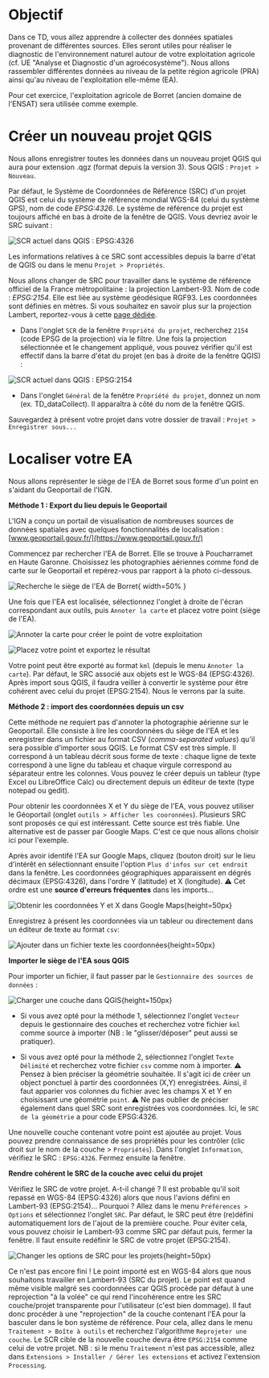 # Objectif 

Dans ce TD, vous allez apprendre à collecter des données spatiales provenant de différentes sources. Elles seront utiles pour réaliser le diagnostic de l'environnement naturel autour de votre exploitation agricole (cf. UE "Analyse et Diagnostic d'un agroécosystème"). Nous allons rassembler différentes données au niveau de la petite région agricole (PRA) ainsi qu'au niveau de l'exploitation elle-même (EA).

Pour cet exercice, l'exploitation agricole de Borret (ancien domaine de l'ENSAT) sera utilisée comme exemple. 


# Créer un nouveau projet QGIS

Nous allons enregistrer toutes les données dans un nouveau projet QGIS qui aura pour extension .qgz (format depuis la version 3).
Sous QGIS : `Projet > Nouveau`.


Par défaut, le Système de Coordonnées de Référence (SRC) d'un projet QGIS est celui du système de référence mondial WGS-84 (celui du système GPS), nom de code *EPSG:4326*. Le système de référence du projet est toujours affiché en bas à droite de la fenêtre de QGIS. Vous devriez avoir le SRC suivant : 

![SCR actuel dans QGIS : EPSG:4326](figures/EPSG4326.png)

Les informations relatives à ce SRC sont accessibles depuis la barre d'état de QGIS ou dans le menu `Projet > Propriétés`.

Nous allons changer de SRC pour travailler dans le système de référence officiel de la France métropolitaine : la projection Lambert-93. Nom de code : *EPSG:2154*. Elle est liée au système géodésique RGF93. Les coordonnées sont définies en mètres. Si vous souhaitez en savoir plus sur la projection Lambert, reportez-vous à cette [page dédiée](https://fr.wikipedia.org/wiki/Projection_conique_conforme_de_Lambert).

- Dans l'onglet `SCR` de la fenêtre `Propriété du projet`, recherchez `2154` (code EPSG de la projection) via le filtre. Une fois la projection sélectionnée et le changement appliqué, vous pouvez vérifier qu'il est effectif dans la barre d'état du projet (en bas à droite de la fenêtre QGIS) :

![SCR actuel dans QGIS : EPSG:2154](figures/EPSG2154.png)

- Dans l'onglet `Général` de la fenêtre `Propriété du projet`, donnez un nom (ex. TD_dataCollect). Il apparaîtra à côté du nom de la fenêtre QGIS.

Sauvegardez à présent votre projet dans votre dossier de travail : `Projet > Enregistrer sous...`



# Localiser votre EA

Nous allons représenter le siège de l'EA de Borret sous forme d'un point en s'aidant du Geoportail de l'IGN.


**Méthode 1 : Export du lieu depuis le Geoportail**

L'IGN a conçu un portail de visualisation de nombreuses sources de données spatiales avec quelques fonctionnalités de localisation : [www.geoportail.gouv.fr/](https://www.geoportail.gouv.fr/)

Commencez par rechercher l'EA de Borret. Elle se trouve à Poucharramet en Haute Garonne. Choisissez les photographies aériennes comme fond de carte sur le Geoportail et repérez-vous par rapport à la photo ci-dessous.

![Recherche le siège de l'EA de Borret](figures/Borret.png){ width=50% }

Une fois que l'EA est localisée, sélectionnez l'onglet à droite de l'écran correspondant aux outils, puis `Annoter la carte` et placez votre point (siège de l'EA).

![Annoter la carte pour créer le point de votre exploitation](figures/geoportail_annoter.png)

![Placez votre point et exportez le résultat](figures/geoportail_ajoutpoint.png)

Votre point peut être exporté au format `kml` (depuis le menu `Annoter la carte`). Par défaut, le SRC associé aux objets est le WGS-84 (EPSG:4326). Après import sous QGIS, il faudra veiller à convertir le système pour être cohérent avec celui du projet (EPSG:2154). Nous le verrons par la suite.


**Méthode 2 : import des coordonnées depuis un csv**

Cette méthode ne requiert pas d'annoter la photographie aérienne sur le Geoportail. Elle consiste à lire les coordonnées du siège de l'EA et les enregistrer dans un fichier au format CSV (*comma-separated values*) qu'il sera possible d'importer sous QGIS. Le format CSV est très simple. Il correspond à un tableau décrit sous forme de texte : chaque ligne de texte correspond à une ligne du tableau et chaque virgule correspond au séparateur entre les colonnes. Vous pouvez le créer depuis un tableur (type Excel ou LibreOffice Calc) ou directement depuis un éditeur de texte (type notepad ou gedit). 

Pour obtenir les coordonnées X et Y du siège de l'EA, vous pouvez utiliser le Géoportail (onglet `outils > Afficher les cooronnées`). Plusieurs SRC sont proposés ce qui est intéressant. Cette source est très fiable. Une alternative est de passer par Google Maps. C'est ce que nous allons choisir ici pour l'exemple. 

Après avoir identifé l'EA sur Google Maps, cliquez (bouton droit) sur le lieu d'intérêt en sélectionnant ensuite l'option `Plus d'infos sur cet endroit` dans la fenêtre. Les coordonnées géographiques apparaissent en dégrés décimaux (EPSG:4326), dans l'ordre Y (latitude) et X (longitude). :warning: Cet ordre est une **source d'erreurs fréquentes** dans les imports...

![Obtenir les coordonnées Y et X dans Google Maps](figures/chemin_borret_gmaps.png){height=50px}

Enregistrez à présent les coordonnées via un tableur ou directement dans un éditeur de texte au format `csv`:

![Ajouter dans un fichier texte les coordonnées](figures/fichier_csv.png){height=50px}


**Importer le siège de l'EA sous QGIS**

Pour importer un fichier, il faut passer par le `Gestionnaire des sources de données` :

![Charger une couche dans QGIS](figures/QGIS_charger.png){height=150px}

- Si vous avez opté pour la méthode 1, sélectionnez l'onglet `Vecteur` depuis le gestionnaire des couches et recherchez votre fichier `kml` comme source à importer (NB : le "glisser/déposer" peut aussi se pratiquer). 

- Si vous avez opté pour la méthode 2, sélectionnez l'onglet `Texte Délimité` et recherchez votre fichier `csv` comme nom à importer. 
:warning: Pensez à bien préciser la géométrie souhaitée. Il s'agit ici de créer un object ponctuel à partir des coordonnées (X,Y) enregistrées. Ainsi, il faut apparier vos colonnes du fichier avec les champs X et Y en choisissant une géométrie `point`. 
:warning: Ne pas oublier de préciser également dans quel SRC sont enregistrées vos coordonnées. Ici, le `SRC de la géométrie` a pour code EPSG:4326.

Une nouvelle couche contenant votre point est ajoutée au projet. Vous pouvez prendre connaissance de ses propriétés pour les contrôler (clic droit sur le nom de la couche > `Propriétés`). Dans l'onglet `Information`, vérifiez le SRC : `EPSG:4326`. Fermez ensuite la fenêtre.  


**Rendre cohérent le SRC de la couche avec celui du projet**

Vérifiez le SRC de votre projet. A-t-il changé ? Il est probable qu'il soit repassé en WGS-84 (EPSG:4326) alors que nous l'avions défini en Lambert-93 (EPSG:2154)... Pourquoi ? Allez dans le menu `Préférences > Options` et sélectionnez l'onglet `SRC`. Par défaut, le SRC peut être (re)défini automatiquement lors de l'ajout de la première couche. Pour éviter cela, vous pouvez choisir le Lambert-93 comme SRC par défaut puis, fermer la fenêtre. Il faut ensuite redéfinir le SRC de votre projet (EPSG:2154).  

![Changer les options de SRC pour les projets](figures/src.png){height=50px}

Ce n'est pas encore fini ! Le point importé est en WGS-84 alors que nous souhaitons travailler en Lambert-93 (SRC du projet). Le point est quand même visible malgré ses coordonnées car QGIS procède par défaut à une reprojection "à la volée" ce qui rend l'incohérence entre les SRC couche/projet transparente pour l'utilisateur (c'est bien dommage). Il faut donc procéder à une "reprojection" de la couche contenant l'EA pour la basculer dans le bon système de référence. Pour cela, allez dans le menu `Traitement > Boîte à outils` et recherchez l'algorithme `Reprojeter une couche`. Le SCR cible de la nouvelle couche devra être `EPSG:2154` comme celui de votre projet. 
NB : si le menu `Traitement` n'est pas accessible, allez dans `Extensions > Installer / Gérer les extensions` et activez l'extension `Processing`.













